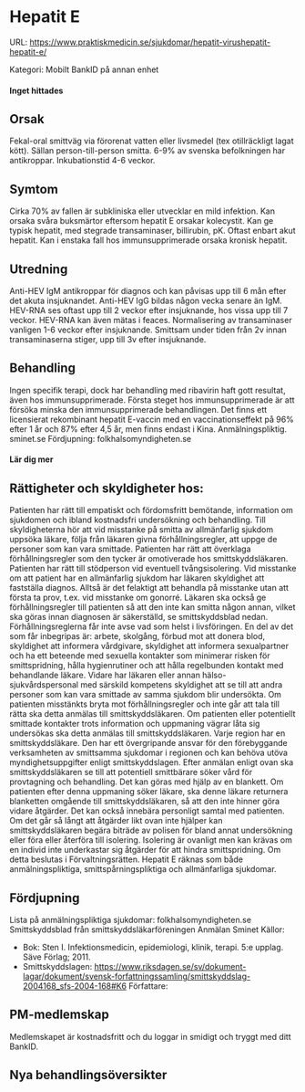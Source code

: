 # Hepatit E

URL: https://www.praktiskmedicin.se/sjukdomar/hepatit-virushepatit-hepatit-e/



Kategori: Mobilt BankID på annan enhet

#### Inget hittades

## Orsak

Fekal-oral smittväg via förorenat vatten eller livsmedel (tex otillräckligt lagat kött). Sällan person-till-person smitta. 6-9% av svenska befolkningen har antikroppar. Inkubationstid 4-6 veckor.

## Symtom

Cirka 70% av fallen är subkliniska eller utvecklar en mild infektion. Kan orsaka svåra buksmärtor eftersom hepatit E orsakar kolecystit. Kan ge typisk hepatit, med stegrade transaminaser, billirubin, pK. Oftast enbart akut hepatit. Kan i enstaka fall hos immunsupprimerade orsaka kronisk hepatit.

## Utredning

Anti-HEV IgM antikroppar för diagnos och kan påvisas upp till 6 mån efter det akuta insjuknandet. Anti-HEV IgG bildas någon vecka senare än IgM. HEV-RNA ses oftast upp till 2 veckor efter insjuknande, hos vissa upp till 7 veckor. HEV-RNA kan även mätas i feaces. Normalisering av transaminaser vanligen 1-6 veckor efter insjuknande. Smittsam under tiden från 2v innan transaminaserna stiger, upp till 3v efter insjuknande.

## Behandling

Ingen specifik terapi, dock har behandling med ribavirin haft gott resultat, även hos immunsupprimerade. Första steget hos immunsupprimerade är att försöka minska den immunsupprimerade behandlingen. Det finns ett licensierat rekombinant hepatit E-vaccin med en vaccinationseffekt på 96% efter 1 år och 87% efter 4,5 år, men finns endast i Kina.
Anmälningspliktig. sminet.se
Fördjupning: folkhalsomyndigheten.se

#### Lär dig mer

## Rättigheter och skyldigheter hos:

Patienten har rätt till empatiskt och fördomsfritt bemötande, information om sjukdomen och ibland kostnadsfri undersökning och behandling. Till skyldigheterna hör att vid misstanke på smitta av allmänfarlig sjukdom uppsöka läkare, följa från läkaren givna förhållningsregler, att uppge de personer som kan vara smittade.
Patienten har rätt att överklaga förhållningsregler som den tycker är omotiverade hos smittskyddsläkaren. Patienten har rätt till stödperson vid eventuell tvångsisolering.
Vid misstanke om att patient har en allmänfarlig sjukdom har läkaren skyldighet att fastställa diagnos. Alltså är det felaktigt att behandla på misstanke utan att första ta prov, t.ex. vid misstanke om gonorré. Läkaren ska också ge förhållningsregler till patienten så att den inte kan smitta någon annan, vilket ska göras innan diagnosen är säkerställd, se smittskyddsblad nedan. Förhållningsreglerna får inte avse vad som helst i livsföringen. En del av det som får inbegripas är: arbete, skolgång, förbud mot att donera blod, skyldighet att informera vårdgivare, skyldighet att informera sexualpartner och ha ett beteende med sexuella kontakter som minimerar risken för smittspridning, hålla hygienrutiner och att hålla regelbunden kontakt med behandlande läkare.
Vidare har läkaren eller annan hälso- sjukvårdspersonal med särskild kompetens skyldighet att se till att andra personer som kan vara smittade av samma sjukdom blir undersökta. Om patienten misstänkts bryta mot förhållningsregler och inte går att tala till rätta ska detta anmälas till smittskyddsläkaren. Om patienten eller potentiellt smittade kontakter trots information och uppmaning vägrar låta sig undersökas ska detta anmälas till smittskyddsläkaren.
Varje region har en smittskyddsläkare. Den har ett övergripande ansvar för den förebyggande verksamheten av smittsamma sjukdomar i regionen och kan behöva utöva myndighetsuppgifter enligt smittskyddslagen. Efter anmälan enligt ovan ska smittskyddsläkaren se till att potentiell smittbärare söker vård för provtagning och behandling. Det kan göras med hjälp av en blankett. Om patienten efter denna uppmaning söker läkare, ska denne läkare returnera blanketten omgående till smittskyddsläkaren, så att den inte hinner göra vidare åtgärder. Det kan också innebära personligt samtal med patienten.
Om det går så långt att åtgärder likt ovan inte hjälper kan smittskyddsläkaren begära biträde av polisen för bland annat undersökning eller föra eller återföra till isolering. Isolering är ovanligt men kan krävas om en individ inte underkastar sig åtgärder för att hindra smittspridning. Om detta beslutas i Förvaltningsrätten.
Hepatit E räknas som både anmälningspliktiga, smittspårningspliktiga och allmänfarliga sjukdomar.

## Fördjupning

Lista på anmälningspliktiga sjukdomar: folkhalsomyndigheten.se
Smittskyddsblad från smittskyddsläkarföreningen
Anmälan Sminet
Källor:
- Bok: Sten I. Infektionsmedicin, epidemiologi, klinik, terapi. 5:e upplag. Säve Förlag; 2011.
- Smittskyddslagen: https://www.riksdagen.se/sv/dokument-lagar/dokument/svensk-forfattningssamling/smittskyddslag-2004168_sfs-2004-168#K6
Författare:

## PM-medlemskap

Medlemskapet är kostnadsfritt och du loggar in smidigt och tryggt med ditt BankID.

## Nya behandlingsöversikter

